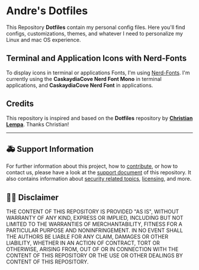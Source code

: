 # Andre's Dotfiles

This Repository **Dotfiles** contain my personal config files. Here you'll find configs, customizations, themes, and whatever I need to personalize my Linux and mac OS experience.
## Terminal and Application Icons with Nerd-Fonts

To display icons in terminal or applications Fonts, I'm using [Nerd-Fonts](https://www.nerdfonts.com). I'm currently using the **CaskaydiaCove Nerd Font Mono** in terminal applications, and **CaskaydiaCove Nerd Font** in applications.

## Credits

This repository is inspired and based on the **Dotfiles** repository by [**Christian Lempa**](https://github.com/ChristianLempa/dotfiles). Thanks Christian!

---

## :ambulance: Support Information

For further information about this project, how to [contribute](CONTRIBUTING.md), or how to contact us, please have a look at the [support document](SUPPORT.md) of this repository. It also contains information about [security related topics](SECURITY.md), [licensing](LICENSE.md), and more.  

## :man_judge: Disclaimer

THE CONTENT OF THIS REPOSITORY IS PROVIDED "AS IS", WITHOUT WARRANTY OF ANY KIND, EXPRESS OR IMPLIED, INCLUDING BUT NOT LIMITED TO THE WARRANTIES OF MERCHANTABILITY, FITNESS FOR A PARTICULAR PURPOSE AND NONINFRINGEMENT. IN NO EVENT SHALL THE AUTHORS BE LIABLE FOR ANY CLAIM, DAMAGES OR OTHER LIABILITY, WHETHER IN AN ACTION OF CONTRACT, TORT OR OTHERWISE, ARISING FROM, OUT OF OR IN CONNECTION WITH THE CONTENT OF THIS REPOSITORY OR THE USE OR OTHER DEALINGS BY CONTENT OF THIS REPOSITORY.

